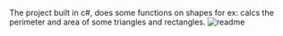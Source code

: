 The project built in c#, does some functions on shapes for ex: calcs the perimeter and area of some triangles and rectangles.
![readme](https://github.com/RivkaFff/question2_Twiter_Towers/assets/144212708/a828a991-7c3b-4b91-aa0e-becf66660a29)
